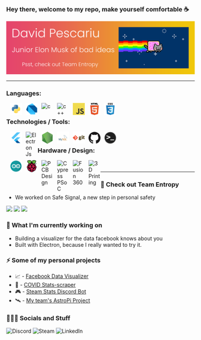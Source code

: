 ###  Hey there, welcome to my repo, make yourself comfortable ☕

![header-image](https://github.com/davidp-ro/davidp-ro/blob/master/Header_Image.gif)

---


<h3>Languages: </h3>

<img align="left" alt="python" width="32px" src="https://raw.githubusercontent.com/github/explore/80688e429a7d4ef2fca1e82350fe8e3517d3494d/topics/python/python.png" style="margin-left: 10px;"/>
<img align="left" alt="dart" width="32px" src="https://raw.githubusercontent.com/github/explore/80688e429a7d4ef2fca1e82350fe8e3517d3494d/topics/dart/dart.png" style="margin-left: 10px;"/>
<img align="left" alt="c" width="32px" src="https://seeklogo.com/images/C/c-programming-language-logo-9B32D017B1-seeklogo.com.png" style="margin-left: 10px;"/>
<img align="left" alt="c++" width="32px" src="https://user-images.githubusercontent.com/42747200/46140125-da084900-c26d-11e8-8ea7-c45ae6306309.png" style="margin-left: 10px;"/>
<img align="left" alt="JavaScript" width="32px" src="https://raw.githubusercontent.com/github/explore/80688e429a7d4ef2fca1e82350fe8e3517d3494d/topics/javascript/javascript.png" style="margin-left: 10px;"/>
<img align="left" alt="HTML5" width="32px" src="https://raw.githubusercontent.com/github/explore/80688e429a7d4ef2fca1e82350fe8e3517d3494d/topics/html/html.png" style="margin-left: 10px;"/>
<img align="left" alt="CSS3" width="32px" src="https://raw.githubusercontent.com/github/explore/80688e429a7d4ef2fca1e82350fe8e3517d3494d/topics/css/css.png" style="margin-left: 10px;"/>

<br>

<h3>Technologies / Tools: </h3>
<img align="left" alt="Flutter" width="32px" src="https://raw.githubusercontent.com/github/explore/80688e429a7d4ef2fca1e82350fe8e3517d3494d/topics/flutter/flutter.png" style="margin-left: 10px"/>
<img align="left" alt="Electron Js" width="32px" src="https://miro.medium.com/max/500/1*_bq2g7Lo2RjWi98i5l75Wg.png" style="margin-left: 10px"/>
<img align="left" alt="Node.js" width="32px" src="https://raw.githubusercontent.com/github/explore/80688e429a7d4ef2fca1e82350fe8e3517d3494d/topics/nodejs/nodejs.png" style="margin-left: 10px"/>
<img align="left" alt="MySQL" width="32px" src="https://raw.githubusercontent.com/github/explore/80688e429a7d4ef2fca1e82350fe8e3517d3494d/topics/mysql/mysql.png" style="margin-left: 10px"/>
<img align="left" alt="Git" width="32px" src="https://raw.githubusercontent.com/github/explore/80688e429a7d4ef2fca1e82350fe8e3517d3494d/topics/git/git.png" style="margin-left: 10px"/>
<img align="left" alt="GitHub" width="32px" src="https://raw.githubusercontent.com/github/explore/78df643247d429f6cc873026c0622819ad797942/topics/github/github.png" style="margin-left: 10px"/>
<img align="left" alt="Terminal" width="32px" src="https://raw.githubusercontent.com/github/explore/80688e429a7d4ef2fca1e82350fe8e3517d3494d/topics/terminal/terminal.png" style="margin-left: 10px"/>

<br>

<h3>Hardware / Design: </h3>
<img align="left" alt="Arduino" title="Arduino" width="32px" src="https://raw.githubusercontent.com/github/explore/80688e429a7d4ef2fca1e82350fe8e3517d3494d/topics/arduino/arduino.png" style="margin-left: 10px"/>
<img align="left" alt="Raspberry Pi" title="Raspberry Pi" width="32px" src="https://raw.githubusercontent.com/github/explore/80688e429a7d4ef2fca1e82350fe8e3517d3494d/topics/raspberry-pi/raspberry-pi.png" style="margin-left: 10px"/>
<img align="left" alt="PCB Design" title="PCB Design" width="32px" src="https://easyeda.com/images/easyeda-thumbnail.png?id=d5ed1fe5930602975df1" style="margin-left: 10px"/>
<img align="left" alt="Cypress PSoC" title="Cypress PSoC" width="32px" src="https://avatars0.githubusercontent.com/u/9689685?s=200&v=4" style="margin-left: 10px"/>
<img align="left" alt="Fusion 360" title="Fusion 360" width="32px" src="https://p1.hiclipart.com/preview/912/119/781/simply-styled-icon-set-731-icons-free-fusion-360-orange-logo-illustration-png-clipart.jpg" style="margin-left: 10px"/>
<img align="left" alt="3D Printing" title="3D Printing" width="32px" src="https://www.flaticon.com/svg/static/icons/svg/3419/3419204.svg" style="margin-left: 10px"/>

<br>

---

### 🌟 Check out Team Entropy
  * We worked on Safe Signal, a new step in personal safety
  
  <a href="https://www.facebook.com/Safe-Signal-110487760734282"><img src="https://img.shields.io/badge/FaceBook-Safe_Signal-purple?style=for-the-badge&logo=facebook"></a>
  <a href="https://github.com/entropy-dpit"><img src="https://img.shields.io/badge/Check out our-repository-white?style=for-the-badge&logo=github"></a>
  <a href="https://www.instagram.com/safe_signal/"><img src="https://img.shields.io/badge/Instagram-safe__signal-darkred?style=for-the-badge&logo=instagram"></a>

### 🚀 What I'm currently working on
  * Building a visualizer for the data facebook knows about you
  * Built with Electron, because I really wanted to try it.

### ⚡ Some of my personal projects
  * 📈 - [Facebook Data Visualizer](https://github.com/davidp-ro/FacebookDataVisualizer)
  * 🦠 - [COVID Stats-scraper](https://github.com/davidp-ro/Coronavirus-Stats)
  * 🎮 - [Steam Stats Discord Bot](https://github.com/davidp-ro/Discord-Bots)
  * 🛰️ - [My team's AstroPi Project](https://github.com/davidp-ro/BPC_Pi)
  
  
### 👨🏻‍💻 Socials and Stuff
 ![Discord](https://img.shields.io/badge/Discord-dvp_%234408-blueviolet?style=for-the-badge&logo=discord)
 ![Steam](https://img.shields.io/badge/Steam-id:_dvp__ro-blue?style=for-the-badge&logo=steam)
 ![LinkedIn](https://img.shields.io/badge/LinkedIn-davidpescariu-blue?style=for-the-badge&logo=linkedin)

<!-- https://bit.ly/3h2xGJK -->
